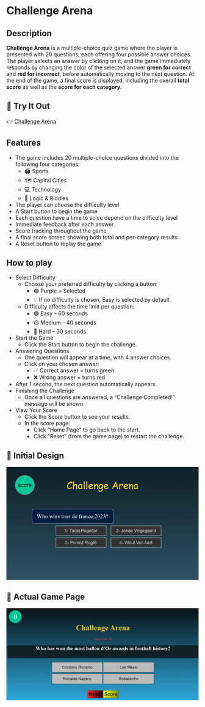 # Challenge Arena


## Description
**Challenge Arena** is a multiple-choice quiz game where the player is presented with 20 questions, each offering four possible answer choices. The player selects an answer by clicking on it, and the game immediately responds by changing the color of the selected answer **green for correct** and **red for incorrect**, before automatically moving to the next question. At the end of the game, a final score is displayed, including the overall **total score** as well as the **score for each category.**


## 🔗 Try It Out
👉 [Challenge Arena](https://challenge-arena.surge.sh/index.html)

## Features
- The game includes 20 multiple-choice questions divided into the following four categories:
   - 🏟️ Sports
   - 🗺️ Capital Cities
   - 💻 Technology
   - 🧠 Logic & Riddles
- The player can choose the difficulty level
- A Start button to begin the game
- Each question have a time to solve depend on the difficulty level
- Immediate feedback after each answer
- Score tracking throughout the game
- A final score screen showing both total and per-category results
- A Reset button to replay the game
## How to play
- Select Difficulty
  - Choose your preferred difficulty by clicking a button:
    - 🟣 Purple = Selected
    - 💡 If no difficulty is chosen, Easy is selected by default
  - Difficulty affects the time limit per question:
    - 🟢 Easy – 60 seconds
    - 🟡 Medium – 40 seconds
    - 🔴 Hard – 30 seconds
- Start the Game
  - Click the Start button to begin the challenge.
- Answering Questions
  - One question will appear at a time, with 4 answer choices.
  - Click on your chosen answer:
    - ✅ Correct answer = turns green
    - ❌ Wrong answer = turns red
- After 1 second, the next question automatically appears.
- Finishing the Challenge
  - Once all questions are answered, a “Challenge Completed!” message will be shown.
- View Your Score
  - Click the Score button to see your results.
  - In the score page:
    - Click “Home Page” to go back to the start.
    - Click “Reset” (from the game page) to restart the challenge.

## 🚧 Initial Design
![Initial Game page](assets/challenge-arena.png)

## 🎯 Actual Game Page
![Real Game page](assets/Real-Game.png)